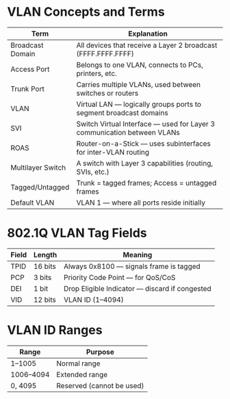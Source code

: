 # VLAN Concepts and Terms

| **Term**             | **Explanation**                                                                 |
|----------------------|----------------------------------------------------------------------------------|
| Broadcast Domain      | All devices that receive a Layer 2 broadcast (FFFF.FFFF.FFFF)                   |
| Access Port           | Belongs to one VLAN, connects to PCs, printers, etc.                            |
| Trunk Port            | Carries multiple VLANs, used between switches or routers                        |
| VLAN                  | Virtual LAN — logically groups ports to segment broadcast domains               |
| SVI                   | Switch Virtual Interface — used for Layer 3 communication between VLANs         |
| ROAS                  | Router-on-a-Stick — uses subinterfaces for inter-VLAN routing                   |
| Multilayer Switch     | A switch with Layer 3 capabilities (routing, SVIs, etc.)                         |
| Tagged/Untagged       | Trunk = tagged frames; Access = untagged frames                                 |
| Default VLAN          | VLAN 1 — where all ports reside initially                                       |

# 802.1Q VLAN Tag Fields

| **Field** | **Length** | **Meaning**                                               |
|-----------|------------|------------------------------------------------------------|
| TPID      | 16 bits    | Always 0x8100 — signals frame is tagged                    |
| PCP       | 3 bits     | Priority Code Point — for QoS/CoS                          |
| DEI       | 1 bit      | Drop Eligible Indicator — discard if congested             |
| VID       | 12 bits    | VLAN ID (1–4094)                                           |

# VLAN ID Ranges

| **Range**   | **Purpose**                      |
|-------------|----------------------------------|
| 1–1005      | Normal range                     |
| 1006–4094   | Extended range                   |
| 0, 4095     | Reserved (cannot be used)        |
